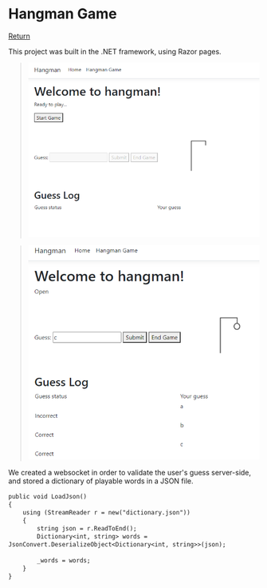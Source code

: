 # Hangman Game

[Return](https://seanafoster.github.io/index)

This project was built in the .NET framework, using Razor pages.

>![Hangman game snapshot](/docs/assets/hangman-1.png)

>![Hangman game snapshot 2](/docs/assets/hangman-2.png)

We created a websocket in order to validate the user's guess server-side, and stored a dictionary of playable words in a JSON file.

```
public void LoadJson()
{
    using (StreamReader r = new("dictionary.json"))
    {
        string json = r.ReadToEnd();
        Dictionary<int, string> words = JsonConvert.DeserializeObject<Dictionary<int, string>>(json);

        _words = words;
    }
}